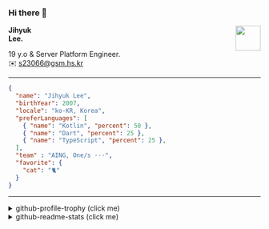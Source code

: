 ### Hi there 👋
<img src="https://github.githubassets.com/images/mona-loading-default.gif" width="50px" align="right">
</a>

**Jihyuk\
Lee.**

19 y.o & Server Platform Engineer.\
✉️ <s23066@gsm.hs.kr>

---

```json
{
  "name": "Jihyuk Lee",
  "birthYear": 2007,
  "locale": "ko-KR, Korea",
  "preferLanguages": [
    { "name": "Kotlin", "percent": 50 },
    { "name": "Dart", "percent": 25 },
    { "name": "TypeScript", "percent": 25 },
  ],
  "team" : "AING, One/s ···",
  "favorite": {
    "cat": "🐈"
  }
}
```
---
<details>
  <summary>github-profile-trophy (click me)</summary>
  
![](https://github-profile-trophy.vercel.app/?username=withJihyuk&row=1&column=8&theme=nord)
  
</details>
<details>
  <summary>github-readme-stats (click me)</summary>
  
<!--START_SECTION:waka-->
![Code Time](http://img.shields.io/badge/Code%20Time-963%20hrs%2035%20mins-blue)

![Lines of code](https://img.shields.io/badge/%EC%A0%80%EB%8A%94%20%EC%97%AC%ED%83%9C%EA%B9%8C%EC%A7%80%20-625.3%20thousand%20%EC%A4%84%EC%9D%98%20%EC%BD%94%EB%93%9C%EB%A5%BC%20%EC%9E%91%EC%84%B1%ED%96%88%EC%96%B4%EC%9A%94.-blue)

**저는 아침형 인간이에요. 🐤** 

```text
🌞 아침                     885 commits         █████░░░░░░░░░░░░░░░░░░░░   20.95 % 
🌆 낮　                     1469 commits        █████████░░░░░░░░░░░░░░░░   34.78 % 
🌃 저녁                     1522 commits        █████████░░░░░░░░░░░░░░░░   36.03 % 
🌙 밤　                     348 commits         ██░░░░░░░░░░░░░░░░░░░░░░░   08.24 % 
```


📊 **저는 이번주를 이렇게 시간을 보냈어요.** 

```text
🕑︎ Timezone: Asia/Seoul

💬 프로그래밍 언어들: 
Kotlin                   4 hrs 24 mins       ███████████████░░░░░░░░░░   61.73 % 
Java                     2 hrs 17 mins       ████████░░░░░░░░░░░░░░░░░   31.99 % 
YAML                     16 mins             █░░░░░░░░░░░░░░░░░░░░░░░░   03.87 % 
Markdown                 6 mins              ░░░░░░░░░░░░░░░░░░░░░░░░░   01.50 % 
Groovy                   3 mins              ░░░░░░░░░░░░░░░░░░░░░░░░░   00.88 % 

🔥 에디터들: 
IntelliJ IDEA            7 hrs 8 mins        █████████████████████████   100.00 % 

💻 운영 체제들: 
Mac                      7 hrs 8 mins        █████████████████████████   100.00 % 
```


 Last Updated on 02/09/2025 18:49:00 UTC
<!--END_SECTION:waka-->

</details>

</div>

